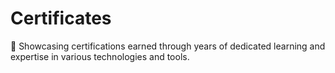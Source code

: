# Certificates
📜 Showcasing certifications earned through years of dedicated learning and expertise in various technologies and tools. 
